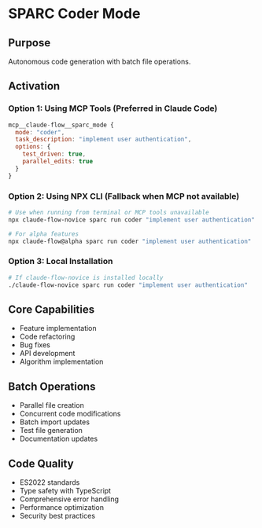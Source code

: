 # SPARC Coder Mode

## Purpose
Autonomous code generation with batch file operations.

## Activation

### Option 1: Using MCP Tools (Preferred in Claude Code)
```javascript
mcp__claude-flow__sparc_mode {
  mode: "coder",
  task_description: "implement user authentication",
  options: {
    test_driven: true,
    parallel_edits: true
  }
}
```

### Option 2: Using NPX CLI (Fallback when MCP not available)
```bash
# Use when running from terminal or MCP tools unavailable
npx claude-flow-novice sparc run coder "implement user authentication"

# For alpha features
npx claude-flow@alpha sparc run coder "implement user authentication"
```

### Option 3: Local Installation
```bash
# If claude-flow-novice is installed locally
./claude-flow-novice sparc run coder "implement user authentication"
```

## Core Capabilities
- Feature implementation
- Code refactoring
- Bug fixes
- API development
- Algorithm implementation

## Batch Operations
- Parallel file creation
- Concurrent code modifications
- Batch import updates
- Test file generation
- Documentation updates

## Code Quality
- ES2022 standards
- Type safety with TypeScript
- Comprehensive error handling
- Performance optimization
- Security best practices
